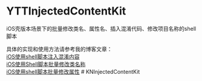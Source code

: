 # YTTInjectedContentKit

iOS壳版本场景下的批量修改类名、属性名、插入混淆代码、修改项目名称的shell脚本

具体的实现和使用方法请参考我的博客文章：  
[iOS使用shell脚本注入混淆内容](https://my.oschina.net/FEEDFACF/blog/1621956)  
[iOS使用Shell脚本批量修改类名称](https://my.oschina.net/FEEDFACF/blog/1627398)  
[iOS使用shell脚本批量修改属性](https://my.oschina.net/FEEDFACF/blog/1626928)  # KNInjectedContentKit
